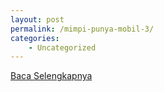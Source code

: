 ```yaml
---
layout: post
permalink: /mimpi-punya-mobil-3/
categories:
    - Uncategorized
---
```


[Baca Selengkapnya](/06)